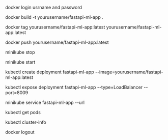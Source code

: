 

docker login 
usrname and password

docker build -t yourusername/fastapi-ml-app .

docker tag yourusername/fastapi-ml-app:latest yourusername/fastapi-ml-app:latest

docker push yourusername/fastapi-ml-app:latest

minikube stop

minikube start

kubectl create deployment fastapi-ml-app --image=yourusername/fastapi-ml-app:latest

kubectl expose deployment fastapi-ml-app --type=LoadBalancer --port=8009

minikube service fastapi-ml-app --url


kubectl get pods

kubectl cluster-info


docker logout 